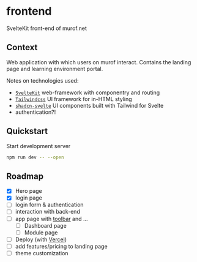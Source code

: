 # frontend
SvelteKit front-end of murof.net

## Context

Web application with which users on murof interact. Contains the landing page and learning environment portal.

Notes on technologies used:
- [`SvelteKit`](https://kit.svelte.dev/) web-framework with componentry and routing
- [`Tailwindcss`](https://tailwindcss.com/) UI framework for in-HTML styling
- [`shadcn-svelte`](https://www.shadcn-svelte.com/) UI components built with Tailwind for Svelte
- authentication?!

## Quickstart

Start development server

```bash
npm run dev -- --open
```

## Roadmap
- [x] Hero page
- [x] login page
- [ ] login form & authentication
- [ ] interaction with back-end
- [ ] app page with [toolbar](https://lucide.dev/icons/?search=learn) and ...
  - [ ] Dashboard page
  - [ ] Module page
- [ ] Deploy (with [Vercel](https://vercel.com/docs/frameworks/sveltekit))
- [ ] add features/pricing to landing page
- [ ] theme customization
